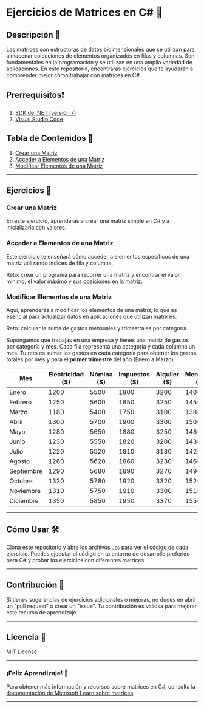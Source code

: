 
# Ejercicios de Matrices en C# 📝

## Descripción 📘

Las matrices son estructuras de datos bidimensionales que se utilizan para almacenar colecciones de elementos organizados en filas y columnas. Son fundamentales en la programación y se utilizan en una amplia variedad de aplicaciones. En este repositorio, encontrarás ejercicios que te ayudarán a comprender mejor cómo trabajar con matrices en C#.

## Prerrequisitos❗
1. [SDK de .NET (versión 7)](https://dotnet.microsoft.com/en-us/download/dotnet/7.0)
2. [Visual Studio Code](https://code.visualstudio.com/)


## Tabla de Contenidos 📑

1. [Crear una Matriz](#crear-una-matriz)
2. [Acceder a Elementos de una Matriz](#acceder-a-elementos-de-una-matriz)
3. [Modificar Elementos de una Matriz](#modificar-elementos-de-una-matriz)

---


## Ejercicios 🎯

### Crear una Matriz

En este ejercicio, aprenderás a crear una matriz simple en C# y a inicializarla con valores.

### Acceder a Elementos de una Matriz

Este ejercicio te enseñará cómo acceder a elementos específicos de una matriz utilizando índices de fila y columna.

Reto: crear un programa para recorrer una matriz y encontrar el valor mínimo, el valor máximo y sus posiciones en la matriz.

### Modificar Elementos de una Matriz 

Aquí, aprenderás a modificar los elementos de una matriz, lo que es esencial para actualizar datos en aplicaciones que utilizan matrices.

Reto: calcular la suma de gastos mensuales y trimestrales por categoría.

Supongamos que trabajas en una empresa y tienes una matriz de gastos por categoría y mes. Cada fila representa una categoría y cada columna un mes. Tu reto es sumar los gastos en cada categoría para obtener los gastos totales por mes y para el **primer trimestre** del año (Enero a Marzo).

| Mes         | Electricidad ($) | Nómina ($) | Impuestos ($) | Alquiler ($) | Mercadeo ($) |
|-------------|-------------------|------------|---------------|--------------|--------------|
| Enero       | 1200              | 5500       | 1800          | 3200         | 1400         |
| Febrero     | 1250              | 5600       | 1850          | 3250         | 1450         |
| Marzo       | 1180              | 5400       | 1750          | 3100         | 1380         |
| Abril       | 1300              | 5700       | 1900          | 3300         | 1500         |
| Mayo        | 1280              | 5650       | 1880          | 3250         | 1480         |
| Junio       | 1230              | 5550       | 1820          | 3200         | 1430         |
| Julio       | 1220              | 5520       | 1810          | 3180         | 1420         |
| Agosto      | 1260              | 5620       | 1860          | 3230         | 1460         |
| Septiembre  | 1290              | 5680       | 1890          | 3270         | 1490         |
| Octubre     | 1320              | 5780       | 1920          | 3320         | 1520         |
| Noviembre   | 1310              | 5750       | 1910          | 3300         | 1510         |
| Diciembre   | 1350              | 5850       | 1950          | 3370         | 1550         |

---

## Cómo Usar 🛠️

Clona este repositorio y abre los archivos `.cs` para ver el código de cada ejercicio. Puedes ejecutar el código en tu entorno de desarrollo preferido para C# y probar los ejercicios con diferentes matrices.

---

## Contribución 🤝

Si tienes sugerencias de ejercicios adicionales o mejoras, no dudes en abrir un "pull request" o crear un "issue". Tu contribución es valiosa para mejorar este recurso de aprendizaje.

---

## Licencia 📜

MIT License

---

### ¡Feliz Aprendizaje! 🚀

Para obtener más información y recursos sobre matrices en C#, consulta la [documentación de Microsoft Learn sobre matrices](https://learn.microsoft.com/en-us/dotnet/csharp/language-reference/builtin-types/arrays).

---